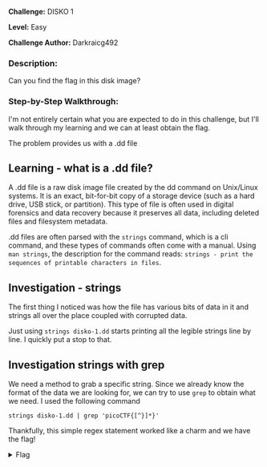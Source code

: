 **Challenge:** DISKO 1

**Level:** Easy

**Challenge Author:** Darkraicg492

### Description: 

Can you find the flag in this disk image?

### Step-by-Step Walkthrough:
I'm not entirely certain what you are expected to do in this challenge, but I'll walk through my learning and we can at least obtain the flag.

The problem provides us with a .dd file

## Learning - what is a .dd file?
A .dd file is a raw disk image file created by the dd command on Unix/Linux systems. It is an exact, bit-for-bit copy of a storage device (such as a hard drive, USB stick, or partition). This type of file is often used in digital forensics and data recovery because it preserves all data, including deleted files and filesystem metadata.

.dd files are often parsed with the `strings` command, which is a cli command, and these types of commands often come with a manual. Using `man strings`, the description for the command reads: `strings - print the sequences of printable characters in files`. 

## Investigation - strings
The first thing I noticed was how the file has various bits of data in it and strings all over the place coupled with corrupted data.

Just using `strings disko-1.dd` starts printing all the legible strings line by line. I quickly put a stop to that.

## Investigation strings with grep
We need a method to grab a specific string. Since we already know the format of the data we are looking for, we can try to use `grep` to obtain what we need. I used the following command

`strings disko-1.dd | grep 'picoCTF{[^}]*}'`

Thankfully, this simple regex statement worked like a charm and we have the flag!

<details><summary>Flag</summary>
    <pre>
    picoCTF{1t5_ju5t_4_5tr1n9_be6031da}
    </pre>
   </details>